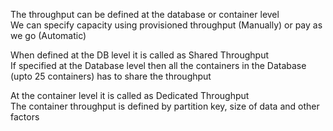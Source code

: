 The throughput can be defined at the database or container level  
We can specify capacity using provisioned throughput (Manually) or pay as we go (Automatic)

When defined at the DB level it is called as Shared Throughput  
If specified at the Database level then all the containers in the Database (upto 25 containers) has to share the throughput

At the container level it is called as Dedicated Throughput  
The container throughput is defined by partition key, size of data and other factors

